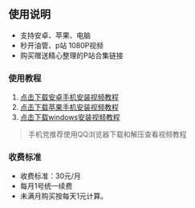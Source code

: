 ## 使用说明
- 支持安卓、苹果、电脑
- 秒开油管、p站 1080P视频
- 购买赠送精心整理的P站合集链接
### 使用教程
1. [点击下载安卓手机安装视频教程](https://www.lanzous.com/ia7xr4b "点击下载安卓手机安装视频教程")
1. [点击下载苹果手机安装视频教程](https://www.lanzous.com/ia7xv7i "点击下载苹果手机安装视频教程")
1. [点击下载windows安装视频教程](https://www.lanzous.com/ia7xtcb "点击下载windows安装视频教程")
> 手机党推荐使用QQ浏览器下载和解压查看视频教程

### 收费标准
- 收费标准：30元/月
- 每月1号统一续费
- 未满月购买按每天1元计算。
